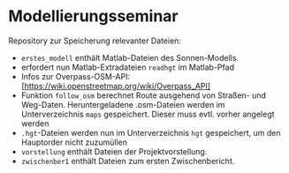 # Modellierungsseminar

Repository zur Speicherung relevanter Dateien:

* `erstes_modell` enthält Matlab-Dateien des Sonnen-Modells.
 * erfordert nun Matlab-Extradateien `readhgt` im Matlab-Pfad
 * Infos zur Overpass-OSM-API: [https://wiki.openstreetmap.org/wiki/Overpass_API]
 * Funktion `follow_osm` berechnet Route ausgehend von Straßen- und Weg-Daten.
   Heruntergeladene .osm-Dateien werden im Unterverzeichnis `maps` gespeichert. Dieser
   muss evtl. vorher angelegt werden
 * `.hgt`-Dateien werden nun im Unterverzeichnis `hgt` gespeichert, um den Hauptorder
   nicht zuzumüllen
* `vorstellung` enthält Dateien der Projektvorstellung.
* `zwischenber1` enthält Dateien zum ersten Zwischenbericht.
